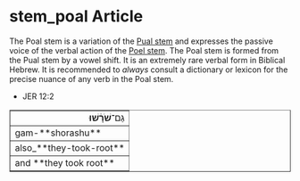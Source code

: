 # stem_poal Article
The Poal stem is a variation of the [Pual stem](https://git.door43.org/Door43/en-uhg/src/master/content/stem_pual/02.md) and expresses the passive voice of the verbal action of the [Poel stem](https://git.door43.org/Door43/en-uhg/src/master/content/stem_poel/02.md). The Poal stem is formed from the Pual stem by a vowel shift. It is an extremely rare verbal form in Biblical Hebrew.  It is recommended to *always* consult a dictionary or lexicon for the precise nuance of any verb in the Poal stem.

* JER 12:2
<table border="1" class="docutils">
<colgroup>
<col width="100%" />
</colgroup>
<tbody valign="top">
<tr class="row-odd" align="right"><td>גַּם־<b>שֹׁרָ֔שׁוּ</b></td>
</tr>
<tr class="row-even"><td>gam-**shorashu**</td>
</tr>
<tr class="row-odd"><td>also_**they-took-root**</td>
</tr>
<tr class="row-even"><td>and **they took root**</td>
</tr>
</tbody>
</table>
